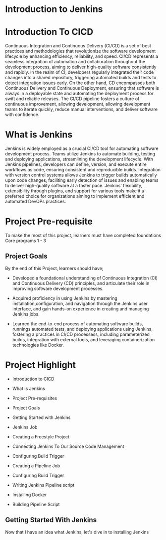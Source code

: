 # Introduction to Jenkins

# Introduction To CICD

Continuous Integration and Continuous Delivery (CI/CD) is a set of best practices and methodologies that revolutionize the software development lifecycle by enhancing efficiency, reliability, and speed. CI/CD represents a seamless integration of automation and collaboration throughout the development process, aiming to deliver high-quality software consistently and rapidly. In the realm of CI, developers regularly integrated their code changes into a shared repository, triggering automated builds and tests to detect integration issues early. On the other hand, CD encompasses both Continuous Delivery and Continuous Deployment, ensuring that software is always in a deployable state and automating the deployment process for swift and reliable releases. The CI/CD pipeline fosters a culture of continuous improvement, allowing development, allowing development teams to iterate quickly, reduce manual interventions, and deliver software with confidence.


# What is Jenkins

Jenkins is widely employed as a crucial CI/CD tool for automating software development process. Teams utilize Jenkins to automate building, testing and deploying applications, streamlining the development lifecycle. With Jenkins pipelines, developers can define, version, and execute entire workflows as code, ensuring consistent and reproducible builds. Integration with version control systems allows Jenkins to trigger builds automatically upon code changes, faciliting early detection of issues and enabling teams to deliver high-quality software at a faster pace. Jenkins' flexibility, extensibility through plugins, and support for various tools make it a preferred choice for organizations aiming to implement efficient and automated DevOPs practices.

# Project Pre-requisite

To make the most of this project, learners must have completed foundations Core programs 1 - 3

## Project Goals 

By the end of this Project, learners should have;

- Developed a foundational understanding of Continuous Integration (CI) and Continuous Delivery (CD) principles, and articulate their role in improving software development processes.

- Acquired proficiency in using Jenkins by mastering installation,configuration, and navigation through the Jenkins user interface, and gain hands-on experience in creating and managing Jenkins jobs.

- Learned the end-to-end process of automating software builds, runnings automated tests, and deploying applications using Jenkins, fostering a practices in CI/CD processess, including parameterized builds, integration with external tools, and leveraging containerization technologies like Docker.


# Project Highlight

- Introduction to CICD

- What is Jenkins

- Project Pre-requisites

- Project Goals

- Getting Started with Jenkins

- Jenkins Job

- Creating a Freestyle Project

- Connecting Jenkins To Our Source Code Management

- Configuring Build Trigger

- Creating a Pipeline Job

- Configuring Build Trigger 

- Writing Jenkins Pipeline script

- Installing Docker

- Building Pipeline Script


## Getting Started With Jenkins

Now that I have an idea what Jenkins, let's dive in to installing Jenkins
